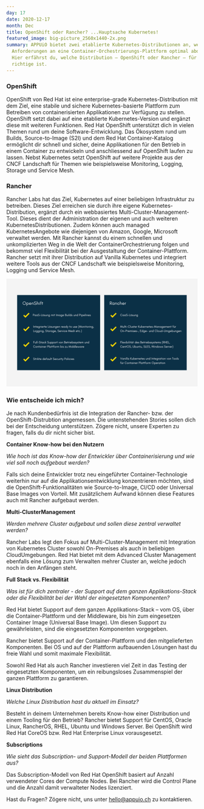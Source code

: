 ```yaml
---
day: 17
date: 2020-12-17
month: Dec
title: OpenShift oder Rancher? ...Hauptsache Kubernetes!
featured_image: big-picture_2560x1440-2x.png
summary: APPUiO bietet zwei etablierte Kubernetes-Distributionen an, welche die
  Anforderungen an eine Container-Orchestrierungs-Plattform optimal abdecken.
  Hier erfährst du, welche Distribution – OpenShift oder Rancher – für dich die
  richtige ist.
---
```




### OpenShift





OpenShift von Red Hat ist eine enterprise-grade Kubernetes-Distribution mit dem Ziel, eine stabile und sichere Kubernetes-basierte Plattform zum Betreiben von containerisierten Applikationen zur Verfügung zu stellen. OpenShift setzt dabei auf eine etablierte Kubernetes-Version und ergänzt diese mit weiteren Funktionen. Red Hat OpenShift unterstützt dich in vielen Themen rund um deine Software-Entwicklung. Das Ökosystem rund um Builds, Source-to-Image (S2I) und dem Red Hat Container-Katalog ermöglicht dir schnell und sicher, deine Applikationen für den Betrieb in einem Container zu entwickeln und anschliessend auf OpenShift laufen zu lassen. Nebst Kubernetes setzt OpenShift auf weitere Projekte aus der CNCF Landschaft für Themen wie beispielsweise Monitoring, Logging, Storage und Service Mesh.




### Rancher





Rancher Labs hat das Ziel, Kubernetes auf einer beliebigen Infrastruktur zu betreiben. Dieses Ziel erreichen sie durch ihre eigene Kubernetes-Distribution, ergänzt durch ein webbasiertes Multi-Cluster-Management-Tool. Dieses dient der Administration der eigenen und auch weiteren KubernetesDistributionen. Zudem können auch managed KubernetesAngebote wie diejenigen von Amazon, Google, Microsoft verwaltet werden. Mit Rancher kannst du einem schnellen und unkomplizierten Weg in die Welt der ContainerOrchestrierung folgen und bekommst viel Flexibilität bei der Ausgestaltung der Container-Plattform. Rancher setzt mit ihrer Distribution auf Vanilla Kubernetes und integriert weitere Tools aus der CNCF Landschaft wie beispielsweise Monitoring, Logging und Service Mesh.

![OS Rancher](OS_Rancher.png)


### Wie entscheide ich mich?





Je nach Kundenbedürfnis ist die Integration der Rancher- bzw. der OpenShift-Distrubtion angemessen. Die untenstehenden Stories sollen dich bei der Entscheidung unterstützen. Zögere nicht, unsere Experten zu fragen, falls du dir nicht sicher bist.

**Container Know-how bei den Nutzern**

_Wie hoch ist das Know-how der Entwickler über Containerisierung und wie viel soll noch aufgebaut werden?_

Falls sich deine Entwickler trotz neu eingeführter Container-Technologie weiterhin nur auf die Applikationsentwicklung konzentrieren möchten, sind die OpenShift-Funktionalitäten wie Source-to-Image, CI/CD oder Universal Base Images von Vorteil. Mit zusätzlichem Aufwand können diese Features auch mit Rancher aufgebaut werden.

**Multi-ClusterManagement**

_Werden mehrere Cluster aufgebaut und sollen diese zentral verwaltet werden?_

Rancher Labs legt den Fokus auf Multi-Cluster-Management mit Integration von Kubernetes Cluster sowohl On-Premises als auch in beliebigen CloudUmgebungen. Red Hat bietet mit dem Advanced Cluster Management ebenfalls eine Lösung zum Verwalten mehrer Cluster an, welche jedoch noch in den Anfängen steht.

**Full Stack vs. Flexibilität**

_Was ist für dich zentraler - der Support auf dem ganzen Applikations-Stack oder die Flexibilität bei der Wahl der eingesetzten Komponenten?_

Red Hat bietet Support auf dem ganzen Applikations-Stack – vom OS, über die Container-Plattform und der Middleware, bis hin zum eingesetzen Container Image (Universal Base Image). Um diesen Support zu gewährleisten, sind die eingesetzten Komponenten vorgegeben.

Rancher bietet Support auf der Container-Plattform und den mitgelieferten Komponenten. Bei OS und auf der Plattform aufbauenden Lösungen hast du freie Wahl und somit maximale Flexibilität.

Sowohl Red Hat als auch Rancher investieren viel Zeit in das Testing der eingesetzten Komponenten, um ein reibungsloses Zusammenspiel der ganzen Plattform zu garantieren.

**Linux Distribution**

_Welche Linux Distribution hast du aktuell im Einsatz?_

Besteht in deinem Unternehmen bereits Know-how einer Distribution und einem Tooling für den Betrieb? Rancher bietet Support für CentOS, Oracle Linux, RancherOS, RHEL, Ubuntu und Windows Server. Bei OpenShift wird Red Hat CoreOS bzw. Red Hat Enterprise Linux vorausgesetzt.

**Subscriptions**

_Wie sieht das Subscription- und Support-Modell der beiden Plattformen aus?_

Das Subscription-Modell von Red Hat OpenShift basiert auf Anzahl verwendeter Cores der Compute Nodes. Bei Rancher wird die Control Plane und die Anzahl damit verwalteter Nodes lizenziert.

Hast du Fragen? Zögere nicht, uns unter [hello@appuio.ch](mailto:hello@appuio.ch) zu kontaktieren.


